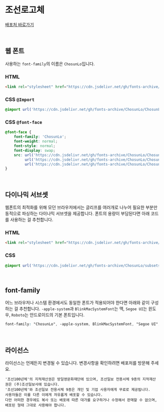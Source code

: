 # 조선로고체

[배포처 바로가기](https://event.chosun.com/100/100font.html)

&nbsp;

## 웹 폰트

사용하는 `font-family`의 이름은 `ChosunLo`입니다.

### HTML

```html
<link rel="stylesheet" href="https://cdn.jsdelivr.net/gh/fonts-archive/ChosunLo/ChosunLo.css" type="text/css"/>
```

### CSS `@Import`

```css
@import url('https://cdn.jsdelivr.net/gh/fonts-archive/ChosunLo/ChosunLo.css');
```

### CSS `@font-face`

```css
@font-face {
    font-family: 'ChosunLo';
    font-weight: normal;
    font-style: normal;
    font-display: swap;
    src: url('https://cdn.jsdelivr.net/gh/fonts-archive/ChosunLo/ChosunLo.woff2') format('woff2'),
         url('https://cdn.jsdelivr.net/gh/fonts-archive/ChosunLo/ChosunLo.woff') format('woff'),
         url('https://cdn.jsdelivr.net/gh/fonts-archive/ChosunLo/ChosunLo.ttf') format('truetype');
}
```

&nbsp;

## 다이나믹 서브셋

웹폰트의 최적화를 위해 모던 브라우저에서는 글리프를 여러개로 나누어 필요한 부분만 동적으로 파싱하는 다이나믹 서브셋을 제공합니다. 폰트의 용량이 부담된다면 아래 코드를 사용하는 걸 추천합니다.

### HTML

```html
<link rel="stylesheet" href="https://cdn.jsdelivr.net/gh/fonts-archive/ChosunLo/subsets/ChosunLo-dynamic-subset.css" type="text/css"/>
```

### CSS

```css
@import url('https://cdn.jsdelivr.net/gh/fonts-archive/ChosunLo/subsets/ChosunLo-dynamic-subset.css');
```

&nbsp;

## font-family

어느 브라우저나 시스템 환경에서도 동일한 폰트가 적용되어야 한다면 아래와 같이 구성하는 걸 추천합니다. `-apple-system`과 `BlinkMacSystemFont`는 맥, `Segoe UI`는 윈도우, `Roboto`는 안드로이드의 기본 폰트입니다.


```css
font-family: "ChosunLo", -apple-system, BlinkMacSystemFont, "Segoe UI", Roboto, Oxygen, Ubuntu, Cantarell, "Open Sans", "Helvetica Neue", sans-serif;
```

&nbsp;

## 라이선스

라이선스는 언제든지 변경될 수 있습니다. 변경사항을 확인하려면 배포처를 방문해 주세요.

```
'조선100년체'의 지적재산권은 방일영문화재단에 있으며, 조선일보 전용서체 9종의 지적재산권은 (주)조선일보사에 있습니다. 
'조선100년체'와 조선일보 전용서체 9종은 개인 및 기업 사용자에게 무료로 제공됩니다. 
사용자들은 이를 다른 이에게 자유롭게 배포할 수 있습니다. 
다만 어떠한 경우에도 복사 또는 배포에 따른 대가를 요구하거나 수정해서 판매할 수 없으며, 배포된 형태 그대로 사용해야 합니다.
```
